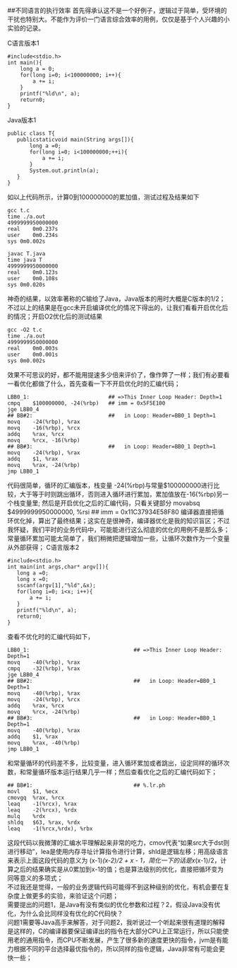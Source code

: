##不同语言的执行效率
首先得承认这不是一个好例子，逻辑过于简单，受环境的干扰也特别大。不能作为评价一门语言综合效率的用例，仅仅是基于个人兴趣的小实验的记录。  

C语言版本1
	
	#include<stdio.h>
	int main(){
   		long a = 0;
   		for(long i=0; i<100000000; i++){
   			a += i;
   		}
   		printf("%ld\n", a);
   		return0;
	}


Java版本1

	public class T{
	   publicstaticvoid main(String args[]){
	       long a =0;
	       for(long i=0; i<100000000;++i){
	           a += i;
	       }
	       System.out.println(a);
	   }
	}
如以上代码所示，计算0到100000000的累加值，测试过程及结果如下

	gcc t.c
	time ./a.out
	4999999950000000
	real	0m0.237s
	user	0m0.234s
	sys	0m0.002s
	
	javac T.java
	time java T
	4999999950000000
	real	0m0.123s
	user	0m0.108s
	sys	0m0.020s
神奇的结果，以效率著称的C输给了Java，Java版本的用时大概是C版本的1/2；
不过以上的结果是在gcc未开启编译优化的情况下得出的，让我们看看开启优化后的情况；开启O2优化后的测试结果
	
	gcc -O2 t.c
	time ./a.out
	4999999950000000
	real	0m0.003s
	user	0m0.001s
	sys	0m0.002s
效果不可思议的好，都不能用提速多少倍来评价了，像作弊了一样；我们有必要看一看优化都做了什么，首先查看一下不开启优化时的汇编代码；
	
	LBB0_1:							## =>This Inner Loop Header: Depth=1
	cmpq	$100000000, -24(%rbp)  	## imm = 0x5F5E100
	jge	LBB0_4
	## BB#2:                     	##   in Loop: Header=BB0_1 Depth=1
	movq	-24(%rbp), %rax
	movq	-16(%rbp), %rcx
	addq	%rax, %rcx
	movq	%rcx, -16(%rbp)
	## BB#3:						##   in Loop: Header=BB0_1 Depth=1
	movq	-24(%rbp), %rax
	addq	$1, %rax
	movq	%rax, -24(%rbp)
	jmp	LBB0_1
代码很简单，循环的汇编版本，栈变量 -24(%rbp)与常量$100000000进行比较，大于等于时则跳出循环，否则进入循环进行累加，累加值放在-16(%rbp)另一个栈变量里;
然后是开启优化之后的汇编代码，只看关键部分
movabsq	$4999999950000000, %rsi ## imm = 0x11C37934E58F80
编译器直接把循环优化掉，算出了最终结果；这实在是很神奇，编译器优化是我的知识盲区；不过我怀疑，我们平时的业务代码中，可能能进行这么彻底的优化的用例不是那么多；常量循环累加可能太简单了，我们稍微把逻辑增加一些，让循环次数作为一个变量从外部获得；
C语言版本2

	#include<stdio.h>
	int main(int args,char* argv[]){
	   long a =0;
	   long x =0;
	   sscanf(argv[1],"%ld",&x);
	   for(long i=0; i<x; i++){
	       a += i;
	   }
	   printf("%ld\n", a);
	   return0;
	}
查看不优化时的汇编代码如下，

	LBB0_1:                                 ## =>This Inner Loop Header: Depth=1
	movq	-40(%rbp), %rax
	cmpq	-32(%rbp), %rax
	jge	LBB0_4
	## BB#2:                                ##   in Loop: Header=BB0_1 Depth=1
	movq	-40(%rbp), %rax
	movq	-24(%rbp), %rcx
	addq	%rax, %rcx
	movq	%rcx, -24(%rbp)
	## BB#3:                                ##   in Loop: Header=BB0_1 Depth=1
	movq	-40(%rbp), %rax
	addq	$1, %rax
	movq	%rax, -40(%rbp)
	jmp	LBB0_1
和常量循环的代码差不多，比较变量，进入循环累加或者跳出，设定同样的循环次数，和常量循环版本运行结果几乎一样；然后查看优化之后的汇编代码如下；

	## BB#1:                                ## %.lr.ph
	movl	$1, %ecx
	cmovgq	%rax, %rcx
	leaq	-1(%rcx), %rax
	leaq	-2(%rcx), %rdx
	mulq	%rdx
	shldq	$63, %rax, %rdx
	leaq	-1(%rcx,%rdx), %rbx
这段代码以我微薄的汇编水平理解起来非常的吃力，cmov代表“如果src大于dst则进行移动”，lea是使用内存寻址计算指令进行计算，shld是逻辑左移；用高级语言来表示上面这段代码的意义为 (x-1)*(x-2)/2 + x - 1，简化一下的话是x*(x-1)/2，计算之后的结果确实是从0累加到x-1的值；也是算法级别的优化，直接把循环变为同等意义的多项式；  
不过我还是觉得，一般的业务逻辑代码可能得不到这种级别的优化，有机会要在复杂度上做更多的实验，来验证这个问题；  
需要提出的问题1，是Java有没有类似的优化参数和过程？2，假设Java没有优化，为什么会比同样没有优化的C代码快？  
问题1需要等Java高手来解答，对于问题2，我听说过一个听起来很有道理的解释是这样的，C的编译器要保证编译出的指令在大部分CPU上正常运行，所以只能使用老的通用指令，而CPU不断发展，产生了很多新的速度更快的指令，jvm是有能力根据不同的平台选择最优指令的，所以同样的指令逻辑，Java非常有可能会更快一些；

